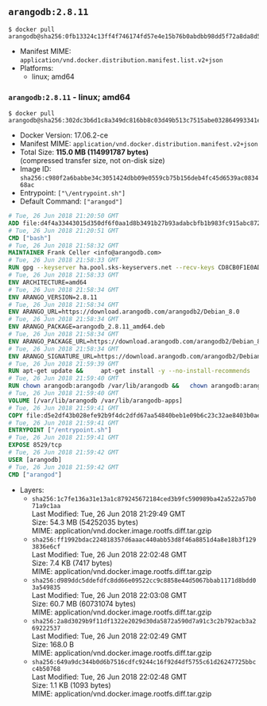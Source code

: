 ## `arangodb:2.8.11`

```console
$ docker pull arangodb@sha256:0fb13324c13ff4f746174fd57e4e15b76b0abdbb98dd5f72a8da8d5e34290c4c
```

-	Manifest MIME: `application/vnd.docker.distribution.manifest.list.v2+json`
-	Platforms:
	-	linux; amd64

### `arangodb:2.8.11` - linux; amd64

```console
$ docker pull arangodb@sha256:302dc3b6d1c8a349dc816bb8c03d49b513c7515abe032864993341eb9402eb43
```

-	Docker Version: 17.06.2-ce
-	Manifest MIME: `application/vnd.docker.distribution.manifest.v2+json`
-	Total Size: **115.0 MB (114991787 bytes)**  
	(compressed transfer size, not on-disk size)
-	Image ID: `sha256:c980f2a6babbe34c3051424dbb09e0559cb75b156deb4fc45d6539ac083468ac`
-	Entrypoint: `["\/entrypoint.sh"]`
-	Default Command: `["arangod"]`

```dockerfile
# Tue, 26 Jun 2018 21:20:50 GMT
ADD file:d4f4a33443015d350df6f0aa1d8b3491b27b93adabcbfb1b983fc915abc8723b in / 
# Tue, 26 Jun 2018 21:20:51 GMT
CMD ["bash"]
# Tue, 26 Jun 2018 21:58:32 GMT
MAINTAINER Frank Celler <info@arangodb.com>
# Tue, 26 Jun 2018 21:58:33 GMT
RUN gpg --keyserver ha.pool.sks-keyservers.net --recv-keys CD8CB0F1E0AD5B52E93F41E7EA93F5E56E751E9B
# Tue, 26 Jun 2018 21:58:33 GMT
ENV ARCHITECTURE=amd64
# Tue, 26 Jun 2018 21:58:34 GMT
ENV ARANGO_VERSION=2.8.11
# Tue, 26 Jun 2018 21:58:34 GMT
ENV ARANGO_URL=https://download.arangodb.com/arangodb2/Debian_8.0
# Tue, 26 Jun 2018 21:58:34 GMT
ENV ARANGO_PACKAGE=arangodb_2.8.11_amd64.deb
# Tue, 26 Jun 2018 21:58:34 GMT
ENV ARANGO_PACKAGE_URL=https://download.arangodb.com/arangodb2/Debian_8.0/amd64/arangodb_2.8.11_amd64.deb
# Tue, 26 Jun 2018 21:58:34 GMT
ENV ARANGO_SIGNATURE_URL=https://download.arangodb.com/arangodb2/Debian_8.0/amd64/arangodb_2.8.11_amd64.deb.asc
# Tue, 26 Jun 2018 21:59:39 GMT
RUN apt-get update &&     apt-get install -y --no-install-recommends         libgoogle-perftools4         ca-certificates         pwgen         wget     &&     rm -rf /var/lib/apt/lists/* &&     wget ${ARANGO_SIGNATURE_URL} &&           wget ${ARANGO_PACKAGE_URL} &&             gpg --verify ${ARANGO_PACKAGE}.asc &&     dpkg -i ${ARANGO_PACKAGE} &&     sed -ri         -e 's!127\.0\.0\.1!0.0.0.0!g'         -e 's!^(file\s*=).*!\1 -!'         -e 's!^#\s*uid\s*=.*!uid = arangodb!'         -e 's!^#\s*gid\s*=.*!gid = arangodb!'         /etc/arangodb/arangod.conf     &&     apt-get purge -y --auto-remove ca-certificates wget &&     rm -f ${ARANGO_PACKAGE}*
# Tue, 26 Jun 2018 21:59:40 GMT
RUN chown arangodb:arangodb /var/lib/arangodb &&   chown arangodb:arangodb /var/lib/arangodb-apps
# Tue, 26 Jun 2018 21:59:40 GMT
VOLUME [/var/lib/arangodb /var/lib/arangodb-apps]
# Tue, 26 Jun 2018 21:59:41 GMT
COPY file:d5e2df43b028efe92b9f4dc2dfd67aa54840beb1e09b6c23c32ae8403b0ae7e4 in /entrypoint.sh 
# Tue, 26 Jun 2018 21:59:41 GMT
ENTRYPOINT ["/entrypoint.sh"]
# Tue, 26 Jun 2018 21:59:41 GMT
EXPOSE 8529/tcp
# Tue, 26 Jun 2018 21:59:42 GMT
USER [arangodb]
# Tue, 26 Jun 2018 21:59:42 GMT
CMD ["arangod"]
```

-	Layers:
	-	`sha256:1c7fe136a31e13a1c879245672184ced3b9fc590989ba42a522a57b071a9c1aa`  
		Last Modified: Tue, 26 Jun 2018 21:29:49 GMT  
		Size: 54.3 MB (54252035 bytes)  
		MIME: application/vnd.docker.image.rootfs.diff.tar.gzip
	-	`sha256:ff1992bdac224818357d6aaac440abb53d8f46a8851d4a8e18b3f1293836e6cf`  
		Last Modified: Tue, 26 Jun 2018 22:02:48 GMT  
		Size: 7.4 KB (7417 bytes)  
		MIME: application/vnd.docker.image.rootfs.diff.tar.gzip
	-	`sha256:d989ddc5ddefdfc8dd66e09522cc9c8858e44d5067bbab1171d8bdd03a549835`  
		Last Modified: Tue, 26 Jun 2018 22:03:08 GMT  
		Size: 60.7 MB (60731074 bytes)  
		MIME: application/vnd.docker.image.rootfs.diff.tar.gzip
	-	`sha256:2a8d3029b9f11df1322e2029d30da5872a590d7a91c3c2b792acb3a269222537`  
		Last Modified: Tue, 26 Jun 2018 22:02:49 GMT  
		Size: 168.0 B  
		MIME: application/vnd.docker.image.rootfs.diff.tar.gzip
	-	`sha256:649a9dc344b0d6b7516cdfc9244c16f92d4df5755c61d26247725bbcc4b50768`  
		Last Modified: Tue, 26 Jun 2018 22:02:48 GMT  
		Size: 1.1 KB (1093 bytes)  
		MIME: application/vnd.docker.image.rootfs.diff.tar.gzip
